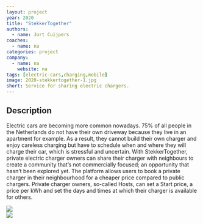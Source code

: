 ```yaml
---
layout: project
year: 2020
title: "StekkerTogether"
authors:
  - name: Jort Cuijpers
coaches:
  - name: na
categories: project
company:
  - name: na
    website: na
tags: [electric-cars,charging,mobile]
image: 2020-stekkertogether-1.jpg
short: Service for sharing electric chargers.
---
```


## Description
Electric cars are becoming more common nowadays. 75% of all people in the Netherlands do not have their own driveway because they live in an apartment for example. As a result, they cannot build their own charger and enjoy careless charging but have to schedule when and where they will charge their car, which is stressful and uncertain. With StekkerTogether, private electric charger owners can share their charger with neighbours to create a community that’s not commercially focused; an opportunity that hasn’t been explored yet. The platform allows users to book a private charger in their neighbourhood for a cheaper price compared to public chargers. Private charger owners, so-called Hosts, can set a Start price, a price per kWh and set the days and times at which their charger is available for others.

<div class="project-image">
  <img src="/assets/img/2020-stekkertogether-2.jpg">
</div>
<div class="project-image">
  <img src="/assets/img/2020-stekkertogether-3.jpg">
</div>